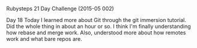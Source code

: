 Rubysteps 21 Day Challenge (2015-05 002)

Day 18
Today I learned more about Git through the git immersion tutorial.
Did the whole thing in about an hour or so. I think I'm finally understanding how rebase and merge work. Also, understood more about how remotes work and what bare repos are.
